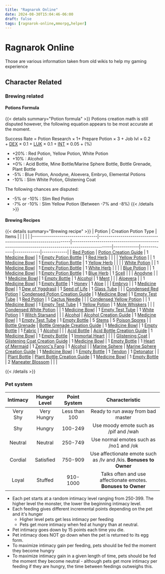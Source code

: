 ```yaml
---
title: "Ragnarok Online"
date: 2024-08-30T15:04:46-06:00
draft: false
tags: [ragnarok-online,mmorpg,helper]
---
```

# Ragnarok Online
Those are various information taken from old wikis to help my gaming experience
## Character Related 

### Brewing related
#### Potions Formula
{{< details summary="Potion formula" >}}
Potions creation math is still disputed however, the following equation appears to be most accurate at the moment.

Success Rate = Potion Research × 1+ Prepare Potion × 3 + Job lvl × 0.2 + [DEX](http://wiki.originsro.org/wiki/DEX "DEX") × 0.1 + [LUK](http://wiki.originsro.org/wiki/LUK "LUK") × 0.1 + [INT](http://wiki.originsro.org/wiki/INT "INT") × 0.05 + (%)

-   +20% : Red Potion, Yellow Potion, White Potion
-   +10% : Alcohol
-   +0% : Acid Bottle, Mine Bottle/Marine Sphere Bottle, Bottle Grenade, Plant Bottle
-   -5% : Blue Potion, Anodyne, Aloevera, Embryo, Elemental Potions
-   -10% : Slim White Potion, Glistening Coat

The following chances are disputed:

-   -5% or -10% : Slim Red Potion
-   -7% or -10% : Slim Yellow Potion (Between -7% and -8%)
{{< /details >}}
#### Brewing Recipes
{{< details summary="Brewing recipe" >}}
| Potion                         | Creation Potion Type                                          | Items                                                                                            |             |             |             |             |
|---------------------------------|---------------------------------------------------------------|--------------------------------------------------------------------------------------------------|-------------|-------------|-------------|-------------|
| [Red Potion](https://cp.arcadia-online.org/item/view/?id=501)   | [Potion Creation Guide](https://cp.arcadia-online.org/item/view/?id=7144)                        | 1 [Medicine Bowl](https://cp.arcadia-online.org/item/view/?id=7134)                               | 1 [Empty Potion Bottle](https://cp.arcadia-online.org/item/view/?id=1093) | 1 [Red Herb](https://cp.arcadia-online.org/item/view/?id=507)  |             |             |
| [Yellow Potion](https://cp.arcadia-online.org/item/view/?id=503) |                                                                                                   | 1 [Medicine Bowl](https://cp.arcadia-online.org/item/view/?id=7134)                               | 1 [Empty Potion Bottle](https://cp.arcadia-online.org/item/view/?id=1093) | 1 [Yellow Herb](https://cp.arcadia-online.org/item/view/?id=508) |             |             |
| [White Potion](https://cp.arcadia-online.org/item/view/?id=504)  |                                                                                                   | 1 [Medicine Bowl](https://cp.arcadia-online.org/item/view/?id=7134)                               | 1 [Empty Potion Bottle](https://cp.arcadia-online.org/item/view/?id=1093) | 1 [White Herb](https://cp.arcadia-online.org/item/view/?id=509) |             |             |
| [Blue Potion](https://cp.arcadia-online.org/item/view/?id=505)   |                                                                                                   | 1 [Medicine Bowl](https://cp.arcadia-online.org/item/view/?id=7134)                               | 1 [Empty Potion Bottle](https://cp.arcadia-online.org/item/view/?id=1093) | 1 [Blue Herb](https://cp.arcadia-online.org/item/view/?id=510)  | 1 [Scell](https://cp.arcadia-online.org/item/view/?id=911)      |             |
| [Anodyne](https://cp.arcadia-online.org/item/view/?id=605)       |                                                                                                   | 1 [Medicine Bowl](https://cp.arcadia-online.org/item/view/?id=7134)                               | 1 [Empty Bottle](https://cp.arcadia-online.org/item/view/?id=713)         | 1 [Alcohol](https://cp.arcadia-online.org/item/view/?id=970)     | 1 [Ment](https://cp.arcadia-online.org/item/view/?id=708)       |             |
| [Aloevera](https://cp.arcadia-online.org/item/view/?id=606)      |                                                                                                   | 1 [Medicine Bowl](https://cp.arcadia-online.org/item/view/?id=7134)                               | 1 [Empty Bottle](https://cp.arcadia-online.org/item/view/?id=713)         | 1 [Honey](https://cp.arcadia-online.org/item/view/?id=518)       | 1 [Aloe](https://cp.arcadia-online.org/item/view/?id=704)        |             |
| [Embryo](https://cp.arcadia-online.org/item/view/?id=7142)       |                                                                                                   | 1 [Medicine Bowl](https://cp.arcadia-online.org/item/view/?id=7134)                               | 1 [Dew of Yggdrasil](https://cp.arcadia-online.org/item/view/?id=7141)   | 1 [Seed of Life](https://cp.arcadia-online.org/item/view/?id=7140) | 1 [Glass Tube](https://cp.arcadia-online.org/item/view/?id=7143) |             |
| [Condensed Red Potion](https://cp.arcadia-online.org/item/view/?id=545) | [Condensed Potion Creation Guide](https://cp.arcadia-online.org/item/view/?id=7133)            | 1 [Medicine Bowl](https://cp.arcadia-online.org/item/view/?id=7134)                               | 1 [Empty Test Tube](https://cp.arcadia-online.org/item/view/?id=1092)     | 1 [Red Potion](https://cp.arcadia-online.org/item/view/?id=501)  | 1 [Cactus Needle](https://cp.arcadia-online.org/item/view/?id=952) |             |
| [Condensed Yellow Potion](https://cp.arcadia-online.org/item/view/?id=546) |                                                                                                   | 1 [Medicine Bowl](https://cp.arcadia-online.org/item/view/?id=7134)                               | 1 [Empty Test Tube](https://cp.arcadia-online.org/item/view/?id=1092)     | 1 [Yellow Potion](https://cp.arcadia-online.org/item/view/?id=503) | 1 [Mole Whiskers](https://cp.arcadia-online.org/item/view/?id=1017) |             |
| [Condensed White Potion](https://cp.arcadia-online.org/item/view/?id=547) |                                                                                                   | 1 [Medicine Bowl](https://cp.arcadia-online.org/item/view/?id=7134)                               | 1 [Empty Test Tube](https://cp.arcadia-online.org/item/view/?id=1092)     | 1 [White Potion](https://cp.arcadia-online.org/item/view/?id=504)  | 1 [Witch Starsand](https://cp.arcadia-online.org/item/view/?id=1061) |             |
| [Alcohol](https://cp.arcadia-online.org/item/view/?id=970)       | [Alcohol Creation Guide](https://cp.arcadia-online.org/item/view/?id=7127)                         | 1 [Medicine Bowl](https://cp.arcadia-online.org/item/view/?id=7134)                               | 1 [Empty Test Tube](https://cp.arcadia-online.org/item/view/?id=1092)     | 1 [Empty Bottle](https://cp.arcadia-online.org/item/view/?id=713) | 5 [Stems](https://cp.arcadia-online.org/item/view/?id=905)      | 5 [Poison Spores](https://cp.arcadia-online.org/item/view/?id=7033) |
| [Bottle Grenade](https://cp.arcadia-online.org/item/view/?id=7135) | [Bottle Grenade Creation Guide](https://cp.arcadia-online.org/item/view/?id=7128)                 | 1 [Medicine Bowl](https://cp.arcadia-online.org/item/view/?id=7134)                               | 1 [Empty Bottle](https://cp.arcadia-online.org/item/view/?id=713)         | 1 [Fabric](https://cp.arcadia-online.org/item/view/?id=1059)      | 1 [Alcohol](https://cp.arcadia-online.org/item/view/?id=970)     |             |
| [Acid Bottle](https://cp.arcadia-online.org/item/view/?id=7136)  | [Acid Bottle Creation Guide](https://cp.arcadia-online.org/item/view/?id=7129)                    | 1 [Medicine Bowl](https://cp.arcadia-online.org/item/view/?id=7134)                               | 1 [Empty Bottle](https://cp.arcadia-online.org/item/view/?id=713)         | 1 [Immortal Heart](https://cp.arcadia-online.org/item/view/?id=929)  |             |             |
| [Glistening Coat](https://cp.arcadia-online.org/item/view/?id=7139) | [Glistening Coat Creation Guide](https://cp.arcadia-online.org/item/view/?id=7132)               | 1 [Medicine Bowl](https://cp.arcadia-online.org/item/view/?id=7134)                               | 1 [Empty Bottle](https://cp.arcadia-online.org/item/view/?id=713)         | 1 [Heart of Mermaid](https://cp.arcadia-online.org/item/view/?id=950)  | 1 [Zenorc's Fang](https://cp.arcadia-online.org/item/view/?id=1044) | 1 [Alcohol](https://cp.arcadia-online.org/item/view/?id=970)    |
| [Marine Sphere](https://cp.arcadia-online.org/item/view/?id=7138) | [Marine Sphere Creation Guide](https://cp.arcadia-online.org/item/view/?id=7131)                 | 1 [Medicine Bowl](https://cp.arcadia-online.org/item/view/?id=7134)                               | 1 [Empty Bottle](https://cp.arcadia-online.org/item/view/?id=713)         | 1 [Tendon](https://cp.arcadia-online.org/item/view/?id=1050)      | 1 [Detonator](https://cp.arcadia-online.org/item/view/?id=1051)  |             |
| [Plant Bottle](https://cp.arcadia-online.org/item/view/?id=7137)  | [Plant Bottle Creation Guide](https://cp.arcadia-online.org/item/view/?id=7130)                   | 1 [Medicine Bowl](https://cp.arcadia-online.org/item/view/?id=7134)                               | 1 [Empty Bottle](https://cp.arcadia-online.org/item/view/?id=713)         | 2 [Maneater Blossom](https://cp.arcadia-online.org/item/view/?id=1032)  |             |             |

{{< /details >}}


### Pet system
| Intimacy | Hunger Level |  Point System |                           Characteristic                          |
|:--------:|:------------:|:-------------:|:-----------------------------------------------------------------:|
| Very Shy | Very Hungry  | Less than 100 | Ready to run away from bad master                                 |
| Shy      | Hungry       | 100-249       | Use moody emote such as /pif and /wah                             |
| Neutral  | Neutral      | 250-749       | Use normal emotes such as /no1 and /ok                            |
| Cordial  | Satisfied    | 750-909       | Use affectionate emote such as /lv and /kis. **Bonuses to Owner** |
| Loyal    | Stuffed      | 910-1000      | Talks often and use affectionate emotes. **Bonuses to Owner**     |

-   Each pet starts at a random intimacy level ranging from 250-399. The higher level the monster, the lower the beginning intimacy level.
-   Each feeding gives different incremental points depending on the pet and it's hunger
    -   Higher level pets get less intimacy per feeding
    -   Pets get more intimacy when fed at hungry than at neutral.
-   Pet intimacy goes down by 15 points each time you die.
-   Pet intimacy does NOT go down when the pet is returned to its egg form.
-   To maximize intimacy gain per feeding, pets should be fed the moment they become hungry
-   To maximize intimacy gain in a given length of time, pets should be fed the moment they become neutral - although pets get more intimacy per feeding if they are hungry, the time between feedings outweighs this.


